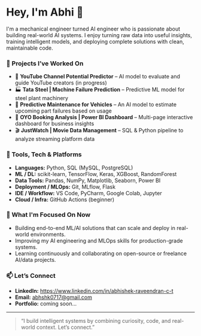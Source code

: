 # Hey, I'm Abhi 👋

I'm a mechanical engineer turned AI engineer who is passionate about building real-world AI systems. I enjoy turning raw data into useful insights, training intelligent models, and deploying complete solutions with clean, maintainable code.

### 🚀 Projects I’ve Worked On
- 🎥 **YouTube Channel Potential Predictor** – AI model to evaluate and guide YouTube creators (in progress)
- 🏭 **Tata Steel | Machine Failure Prediction** – Predictive ML model for steel plant machinery  
- 🚗 **Predictive Maintenance for Vehicles** – An AI model to estimate upcoming part failures based on usage  
- 🏨 **OYO Booking Analysis | Power BI Dashboard** – Multi-page interactive dashboard for business insights  
- 🎬 **JustWatch | Movie Data Management** – SQL & Python pipeline to analyze streaming platform data  

### 🧰 Tools, Tech & Platforms
- **Languages:** Python, SQL (MySQL, PostgreSQL)  
- **ML / DL:** scikit-learn, TensorFlow, Keras, XGBoost, RandomForest
- **Data Tools:** Pandas, NumPy, Matplotlib, Seaborn, Power BI
- **Deployment / MLOps:** Git, MLflow, Flask  
- **IDE / Workflow:**  VS Code, PyCharm, Google Colab, Jupyter  
- **Cloud / Infra:**  GitHub Actions (beginner)

### 🎯 What I'm Focused On Now
- Building end-to-end ML/AI solutions that can scale and deploy in real-world environments.
- Improving my AI engineering and MLOps skills for production-grade systems.  
- Learning continuously and collaborating on open-source or freelance AI/data projects.

### 📫 Let’s Connect
- **LinkedIn:** https://www.linkedin.com/in/abhishek-raveendran-c-t
- **Email:** abhshk0717@gmail.com 
- **Portfolio:** coming soon...

---

> “I build intelligent systems by combining curiosity, code, and real-world context. Let’s connect.”
